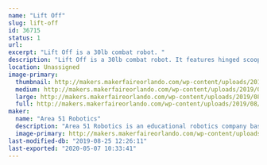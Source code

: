 ```yaml
---
name: "Lift Off"
slug: lift-off
id: 36715
status: 1
url: 
excerpt: "Lift Off is a 30lb combat robot. "
description: "Lift Off is a 30lb combat robot. It features hinged scooplets / dustpan wedge and a lifting arm. "
location: Unassigned
image-primary:
  thumbnail: http://makers.makerfaireorlando.com/wp-content/uploads/2019/08/LiftOff2-150x150.jpg
  medium: http://makers.makerfaireorlando.com/wp-content/uploads/2019/08/LiftOff2-300x127.jpg
  large: http://makers.makerfaireorlando.com/wp-content/uploads/2019/08/LiftOff2-1024x433.jpg
  full: http://makers.makerfaireorlando.com/wp-content/uploads/2019/08/LiftOff2.jpg
maker:
  name: "Area 51 Robotics"
  description: "Area 51 Robotics is an educational robotics company based out of Los Angeles. We develop digital curriculum and work with students, teams and schools."
  image-primary: http://makers.makerfaireorlando.com/wp-content/uploads/2019/08/Area-51_dark_240.jpeg
last-modified-db: "2019-08-25 12:26:11"
last-exported: "2020-05-07 10:33:41"
---
```

